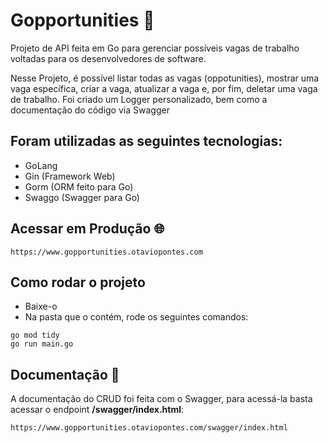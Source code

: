 # Gopportunities 💼

Projeto de API feita em Go para gerenciar possíveis vagas de trabalho voltadas para os desenvolvedores de software.

Nesse Projeto, é possível listar todas as vagas (oppotunities), mostrar uma vaga específica, criar a vaga, atualizar a vaga e, por fim, deletar uma vaga de trabalho. Foi criado um Logger personalizado, bem como a documentação do código via Swagger 

## Foram utilizadas as seguintes tecnologias:
- GoLang
- Gin (Framework Web)
- Gorm (ORM feito para Go)
- Swaggo (Swagger para Go)

## Acessar em Produção 🌐
```
https://www.gopportunities.otaviopontes.com
```

## Como rodar o projeto
- Baixe-o
- Na pasta que o contém, rode os seguintes comandos:
```
go mod tidy
go run main.go
```

## Documentação 📖

A documentação do CRUD foi feita com o Swagger, para acessá-la basta acessar o endpoint **/swagger/index.html**:
```
https://www.gopportunities.otaviopontes.com/swagger/index.html
```
